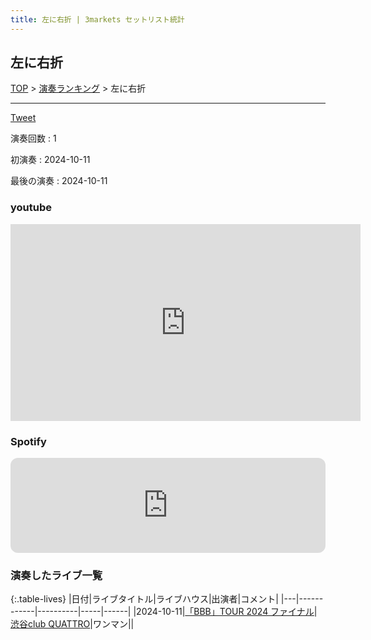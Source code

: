 ```yaml
---
title: 左に右折 | 3markets セットリスト統計
---
```

## 左に右折


[TOP](/setlist/) > [演奏ランキング](songs.html) > 左に右折

___

<a href="https://twitter.com/share?ref_src=twsrc%5Etfw" data-text="3markets[ ]セットリスト > 左に右折" class="twitter-share-button" data-via="3markets" data-hashtags="3markets" data-related="3markets" data-show-count="false">Tweet</a>

演奏回数
: 1

初演奏
: 2024-10-11

最後の演奏
: 2024-10-11





### youtube
<iframe width="560" height="315" src="https://www.youtube.com/embed/eF-BPMBdKuc" title="YouTube video player" frameborder="0" allow="accelerometer; autoplay; clipboard-write; encrypted-media; gyroscope; picture-in-picture; web-share" allowfullscreen></iframe>





### Spotify
<iframe style="border-radius:12px" src="https://open.spotify.com/embed/track/00Eff00jomvqZPPGagNgMz?utm_source=generator" width="100%" height="152" frameBorder="0" allowfullscreen="" allow="autoplay; clipboard-write; encrypted-media; fullscreen; picture-in-picture" loading="lazy"></iframe>





### 演奏したライブ一覧

{:.table-lives}
|日付|ライブタイトル|ライブハウス|出演者|コメント|
|---|------------|----------|-----|------|
|<span class="nowrap">2024-10-11</span>|[「BBB」TOUR 2024	ファイナル](live150.html)|[渋谷club QUATTRO](livehouse002.html)|ワンマン||



<script async src="https://platform.twitter.com/widgets.js" charset="utf-8"></script>